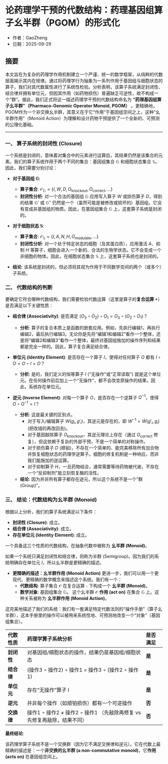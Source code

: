 # 论药理学干预的代数结构：药理基因组算子幺半群（PGOM）的形式化
- 作者：GaoZheng
- 日期：2025-09-29

## 摘要
本文旨在为复杂的药理学作用机制建立一个严谨、统一的数学框架，从纯粹的代数层面揭示其内在规律。通过将药理学行为抽象为一系列作用于基因组与细胞状态的算子，我们对其代数属性进行了系统性检验。分析表明，该算子系统满足封闭性、结合律并拥有单位元，但因其作用（如药物损伤）普遍缺乏可逆性，故不构成一个“群”。据此，我们正式将这一描述药理学干预的代数结构命名为 **“药理基因组算子幺半群”（Pharmaco-Genomic Operator Monoid, PGOM）** 。更精确地，PGOM作为一个非交换幺半群，其意义在于它“作用”于基因组空间之上，这种“幺半群作用”（Monoid Action）为理解和设计药物干预提供了一个全新的、可预测的公理化基础。

---

### **一、 算子系统的封闭性 (Closure)**

一个系统是封闭的，意味着对集合中的元素进行运算后，其结果仍然是该集合的元素。我们的算子系统作用于两个不同的集合：基因组集合 $\mathbb{G}$ 和细胞状态集合 $\mathbb{S}$。因此，我们需要分别讨论：

* **对于基因组 $\mathbb{G}$**:
    * **算子集合**: $\mathcal{O}_{\mathbb{G}} = \{I, W, D, O_{\text{knockout}}, O_{\text{correct}}, ...\}$
    * **封闭性分析**: 对一个合法的基因组 $\mathbb{G}$ 应用写入算子 $W$ 或损伤算子 $D$，得到的结果 $\mathbb{G}'$ 或 $\mathbb{G}''$ 仍然是一个（虽然可能是被修改或损坏的）基因组。它没有变成非基因组的物质。因此，在基因组集合 $\mathbb{G}$ 上，这套算子系统是封闭的。

* **对于细胞状态 $\mathbb{S}$**:
    * **算子集合**: $\mathcal{O}_{\mathbb{S}} = \{I, A, N, H, O_{\text{modulate}}, ...\}$
    * **封闭性分析**: 对一个处于特定状态的细胞（及其蛋白质），应用激活 $A$、抑制 $H$ 等算子，细胞会进入一个新的、合法的生物学状态。它不会变成一个非细胞的物体。因此，在细胞状态集合 $\mathbb{S}$ 上，这套算子系统也是封闭的。

* **结论**: 该系统是封闭的，但必须将其视为作用于不同数学空间的两个（或多个）子系统。

### **二、 代数结构的判断**

要确定它符合哪种代数结构，我们需要检验代数运算（这里是算子的**复合运算 $\circ$**）是否满足以下关键性质：

* **结合律 (Associativity)**: 是否满足 $(O_3 \circ O_2) \circ O_1 = O_3 \circ (O_2 \circ O_1)$？
    * **分析**: 算子的复合本质上是函数的嵌套应用。例如，先执行编辑1，再执行编辑2，最后执行编辑3。无论你是先将“编辑1和编辑2”看作一个整体，还是将“编辑2和编辑3”看作一个整体，最终对基因组施加的操作序列和结果都是完全一样的。因此，算子复合满足结合律。

* **单位元 (Identity Element)**: 是否存在一个算子 $I$，使得对任何算子 $O$ 都有 $I \circ O = O \circ I = O$？
    * **分析**: 是的，我们定义的恒等算子 $I$ (“无操作”或“正常读取”) 就是这个单位元。在任何操作前后加上一个“无操作”，都不会改变原操作的结果。因此，系统存在单位元。

* **逆元 (Inverse Element)**: 对每一个算子 $O$，是否存在一个逆算子 $O^{-1}$，使得 $O \circ O^{-1} = I$？
    * **分析**: 这是最关键的区别点。
        * 对于写入/编辑算子 $W(g_i, g'_i)$，其逆元是存在的，即 $W^{-1} = W(g'_i, g_i)$ (把改错的再改回去)。
        * 对于基因敲除算子 $O_{\text{knockout}}$，其逆元理论上存在（通过 $O_{\text{correct}}$ 修复），但这依赖于复杂的外部干预，不是一个简单的对称操作。
        * 对于损伤算子 $D$ (顺铂)，不存在一个简单的、能完美移除所有加合物并恢复细胞状态的药理学逆算子。细胞的修复机制是一种响应，而非我们能施加的逆运算。
        * 对于抑制算子 $H$，一旦药物结合，通常需要等待药物被代谢，不存在一个“反抑制剂”能立刻恢复酶的活性。
    * **结论**: 因为并非所有算子都存在逆元，所以这个系统不是一个“群 (Group)”。

### **三、 结论：代数结构为幺半群 (Monoid)**

根据以上分析，我们的算子系统满足以下条件：
* **封闭性 (Closure)**: 成立。
* **结合律 (Associativity)**: 成立。
* **存在单位元 (Identity Element)**: 成立。

一个具备这三个性质的代数结构，在抽象代数中被称为 **幺半群 (Monoid)**。

如果一个系统只满足封闭性和结合律，则称为半群 (Semigroup)。因为我们的系统明确存在单位元 $I$，所以幺半群是更精确的描述。

* **更精确的描述：幺半群作用 (Monoid Action)**
    更进一步，我们可以用一个更现代、更精确的数学概念来描述这个系统。我们有一个：
    * **代数结构**: 算子集合 $\mathcal{O}$ 在复合运算 $\circ$ 下构成一个 **幺半群 (Monoid)**。
    * **数学对象**: 基因组集合 $\mathbb{G}$。
    这个幺半群 $\mathcal{O}$ **作用 (act on)** 在集合 $\mathbb{G}$ 上。这种关系被称为 **幺半群作用 (Monoid Action)**。

这完美地描述了我们的系统：我们有一套满足特定代数法则的“操作手册”（算子幺半群），这本手册里的操作可以被用来系统性地、可预测地改变一个“对象”（基因组集合）。

| 代数性质 | 药理学算子系统分析 | 是否满足 |
| :--- | :--- | :--- |
| **封闭性** | 对基因组/细胞状态的操作，结果仍是基因组/细胞状态 | **是** |
| **结合律** | (操作3 $\circ$ 操作2) $\circ$ 操作1 = 操作3 $\circ$ (操作2 $\circ$ 操作1) | **是** |
| **单位元** | 存在“无操作”算子 I | **是** |
| **逆元** | 并非每个操作（如顺铂损伤）都有一个可逆操作 | **否** |
| **交换律** | 操作1 $\circ$ 操作2 $\neq$ 操作2 $\circ$ 操作1 （先敲除再修复 vs 先修复再敲除，结果不同）| **否** |

**最终结论**:

该药理学算子系统不是一个交换群（因为它不满足交换律和逆元）。它在代数上最精确的描述是：一个**非交换的幺半群 (a non-commutative monoid)**，它**作用 (acts on)** 在基因组空间上。